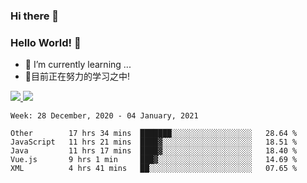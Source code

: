 ### Hi there 👋
### Hello World! 🙌

- 🌱 I’m currently learning ...
- 📖目前正在努力的学习之中!

<a href="https://github.com/anuraghazra/github-readme-stats">
  <img src="https://github-readme-stats.vercel.app/api?username=keyboardWithDream&show_icons=true&repo=github-readme-stats" />
</a>
<a href="https://github.com/anuraghazra/convoychat">
  <img src="https://github-readme-stats.vercel.app/api/top-langs/?username=keyboardWithDream&layout=compact&repo=convoychat" />
</a>



<!--START_SECTION:waka-->
```text
Week: 28 December, 2020 - 04 January, 2021

Other        17 hrs 34 mins  ███████░░░░░░░░░░░░░░░░░░   28.64 % 
JavaScript   11 hrs 21 mins  ████▓░░░░░░░░░░░░░░░░░░░░   18.51 % 
Java         11 hrs 17 mins  ████▓░░░░░░░░░░░░░░░░░░░░   18.40 % 
Vue.js       9 hrs 1 min     ███▓░░░░░░░░░░░░░░░░░░░░░   14.69 % 
XML          4 hrs 41 mins   ██░░░░░░░░░░░░░░░░░░░░░░░   07.65 % 
```
<!--END_SECTION:waka-->
